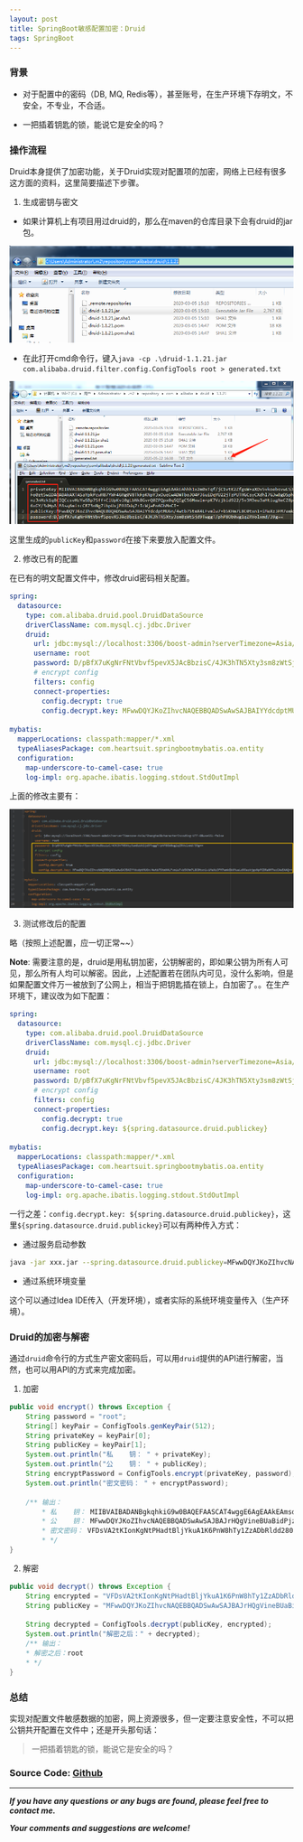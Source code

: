 ```yaml
---
layout: post
title: SpringBoot敏感配置加密：Druid
tags: SpringBoot
---
```


### 背景

- 对于配置中的密码（DB, MQ, Redis等），甚至账号，在生产环境下存明文，不安全，不专业，不合适。

- 一把插着钥匙的锁，能说它是安全的吗？

### 操作流程

Druid本身提供了加密功能，关于Druid实现对配置项的加密，网络上已经有很多这方面的资料，这里简要描述下步骤。

1. 生成密钥与密文

- 如果计算机上有项目用过druid的，那么在maven的仓库目录下会有druid的jar包。

![2020-05-22-druid-path.png](https://github.com/heartsuit/heartsuit.github.io/raw/master/pictures/2020-05-22-druid-path.png)

- 在此打开cmd命令行，键入`java -cp .\druid-1.1.21.jar com.alibaba.druid.filter.config.ConfigTools root > generated.txt`

![2020-05-22-druid-encrypt.png](https://github.com/heartsuit/heartsuit.github.io/raw/master/pictures/2020-05-22-druid-encrypt.png)

这里生成的`publicKey`和`password`在接下来要放入配置文件。

2. 修改已有的配置

在已有的明文配置文件中，修改druid密码相关配置。

```yml
spring:
  datasource:
    type: com.alibaba.druid.pool.DruidDataSource
    driverClassName: com.mysql.cj.jdbc.Driver
    druid:
      url: jdbc:mysql://localhost:3306/boost-admin?serverTimezone=Asia/Shanghai&characterEncoding=UTF-8&useSSL=false
      username: root
      password: D/pBfX7uKgNrFNtVbvf5pevX5JAcBbzisC/4JK3hTN5Xty3sm8zWtSjd9TwggT/phP8Ob0wg1qZRVolxmd/39g==
      # encrypt config
      filters: config
      connect-properties:
        config.decrypt: true
        config.decrypt.key: MFwwDQYJKoZIhvcNAQEBBQADSwAwSAJBAIYYdcdptMU6n/4wtb7StmX4LFvmlw7+b5KHm7L8C0txn1+iMeXz3FM7emkGkKMuaLd9OazkjgxNpPCDRaNM7ecCAwEAAQ==

mybatis:
  mapperLocations: classpath:mapper/*.xml
  typeAliasesPackage: com.heartsuit.springbootmybatis.oa.entity
  configuration:
    map-underscore-to-camel-case: true
    log-impl: org.apache.ibatis.logging.stdout.StdOutImpl
```
上面的修改主要有：

![2020-05-22-druid-config.png](https://github.com/heartsuit/heartsuit.github.io/raw/master/pictures/2020-05-22-druid-config.png)


3. 测试修改后的配置

略（按照上述配置，应一切正常~~）

**Note**: 需要注意的是，druid是用私钥加密，公钥解密的，即如果公钥为所有人可见，那么所有人均可以解密。因此，上述配置若在团队内可见，没什么影响，但是如果配置文件万一被放到了公网上，相当于把钥匙插在锁上，白加密了。。在生产环境下，建议改为如下配置：

```yml
spring:
  datasource:
    type: com.alibaba.druid.pool.DruidDataSource
    driverClassName: com.mysql.cj.jdbc.Driver
    druid:
      url: jdbc:mysql://localhost:3306/boost-admin?serverTimezone=Asia/Shanghai&characterEncoding=UTF-8&useSSL=false
      username: root
      password: D/pBfX7uKgNrFNtVbvf5pevX5JAcBbzisC/4JK3hTN5Xty3sm8zWtSjd9TwggT/phP8Ob0wg1qZRVolxmd/39g==
      # encrypt config
      filters: config
      connect-properties:
        config.decrypt: true
        config.decrypt.key: ${spring.datasource.druid.publickey}

mybatis:
  mapperLocations: classpath:mapper/*.xml
  typeAliasesPackage: com.heartsuit.springbootmybatis.oa.entity
  configuration:
    map-underscore-to-camel-case: true
    log-impl: org.apache.ibatis.logging.stdout.StdOutImpl
```

一行之差：`config.decrypt.key: ${spring.datasource.druid.publickey}`，这里`${spring.datasource.druid.publickey}`可以有两种传入方式：

- 通过服务启动参数

```bash
java -jar xxx.jar --spring.datasource.druid.publickey=MFwwDQYJKoZIhvcNAQEBBQADSwAwSAJBAIYYdcdptMU6n/4wtb7StmX4LFvmlw7+b5KHm7L8C0txn1+iMeXz3FM7emkGkKMuaLd9OazkjgxNpPCDRaNM7ecCAwEAAQ==
```

- 通过系统环境变量

这个可以通过Idea IDE传入（开发环境），或者实际的系统环境变量传入（生产环境）。

### Druid的加密与解密

通过`druid`命令行的方式生产密文密码后，可以用`druid`提供的API进行解密，当然，也可以用API的方式来完成加密。

1. 加密

```java
public void encrypt() throws Exception {
    String password = "root";
    String[] keyPair = ConfigTools.genKeyPair(512);
    String privateKey = keyPair[0];
    String publicKey = keyPair[1];
    System.out.println("私    钥： " + privateKey);
    System.out.println("公    钥： " + publicKey);
    String encryptPassword = ConfigTools.encrypt(privateKey, password);
    System.out.println("密文密码： " + encryptPassword);

    /** 输出：
        * 私    钥： MIIBVAIBADANBgkqhkiG9w0BAQEFAASCAT4wggE6AgEAAkEAmsdCBWKd4FRoGJ0+PMtIepI8LWAHd3TysWGKOlfvF8UtXqOv8agodlQ4jcbPH6JoVRcEkgpqteWhj/v7vwc61QIDAQABAkB5ockCTmNfHTXI0hlM0TueBzl/Nw3nFGJ8fviPrPbZqAM6OTZNuA8Uka7AAU5MpbwYbrNcRjXqT5RzaicNrOPBAiEA0BuYwQmRzYLY27xkY99BfLQqwUimR3kwowBUHToV3/0CIQC+ZdNJ71zTW5WDARUz8B8vOBZYfJx25qrCzHbL3DfhuQIhAMwyF9tpeV/uQLyzCMoaONaUrdMDZuyAlGGMI/ydjvM9AiBb650OXNlb0SNlk+hAovTrPxDKt55yaPqYAU55LWBtQQIgYsLxtClktL+ZgVQkGL7Rqa44E7L1TYHl8zyBSbaeYiQ=
        * 公    钥： MFwwDQYJKoZIhvcNAQEBBQADSwAwSAJBAJrHQgVineBUaBidPjzLSHqSPC1gB3d08rFhijpX7xfFLV6jr/GoKHZUOI3Gzx+iaFUXBJIKarXloY/7+78HOtUCAwEAAQ==
        * 密文密码： VFDsVA2tKIonKgNtPHadtBljYkuA1K6PnW8hTy1ZzADbRldd280Z/nbHv5TW9J7JZyK/q411Sg1GE4elxKoYcQ==
        * */
}
```

2. 解密

```java
public void decrypt() throws Exception {
    String encrypted = "VFDsVA2tKIonKgNtPHadtBljYkuA1K6PnW8hTy1ZzADbRldd280Z/nbHv5TW9J7JZyK/q411Sg1GE4elxKoYcQ==";
    String publicKey = "MFwwDQYJKoZIhvcNAQEBBQADSwAwSAJBAJrHQgVineBUaBidPjzLSHqSPC1gB3d08rFhijpX7xfFLV6jr/GoKHZUOI3Gzx+iaFUXBJIKarXloY/7+78HOtUCAwEAAQ==";

    String decrypted = ConfigTools.decrypt(publicKey, encrypted);
    System.out.println("解密之后：" + decrypted);
    /** 输出：
    * 解密之后：root
    * */
}
```

### 总结

实现对配置文件敏感数据的加密，网上资源很多，但一定要注意安全性，不可以把公钥共开配置在文件中；还是开头那句话：

> 一把插着钥匙的锁，能说它是安全的吗？

### Source Code: [Github](https://github.com/heartsuit/demo-spring-boot/tree/master/springboot-encrypt/springboot-druid)

---

***If you have any questions or any bugs are found, please feel free to contact me.***

***Your comments and suggestions are welcome!***